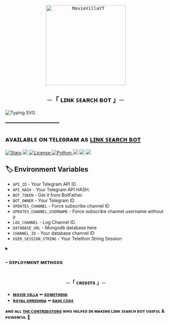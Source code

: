 <p align="center">
    <a href="https://github.com/MovieVillaYT/Link-Search-Bot">
        <kbd>
            <img width="250" src="https://telegra.ph/file/7de1d9ff50461400a22b6.jpg" alt="MovieVillaYT">
        </kbd>
    </a>
</p>

<h2 align="center">
  ─「 ʟɪɴᴋ ꜱᴇᴀʀᴄʜ ʙᴏᴛ 」─
</h2>

![Typing SVG](https://readme-typing-svg.herokuapp.com/?lines=MOVIEVILLAYT+LINK+SEARCH+BOT+!;CREATED+BY+MOVIEVILLA+TEAM!;A+ADVANCE+BOT+WITH+COOL+FEATURES!)
</p>

 ━━━━━━━━━━━━━━━━━━━━
## ᴀᴠᴀɪʟᴀʙʟᴇ ᴏɴ ᴛᴇʟᴇɢʀᴀᴍ ᴀs [ʟɪɴᴋ ꜱᴇᴀʀᴄʜ ʙᴏᴛ](https://telegram.dog/Link_Search_Robot)

<a href="https://github.com/MovieVillaYT/Link-Search-Bot/stargazers"><img src="https://img.shields.io/github/stars/MovieVillaYT/Link-Search-Bot?color=black&logo=github&logoColor=black&style=for-the-badge" alt="Stars" /></a>
<a href="https://github.com/MovieVillaYT/Link-Search-Bot/network/members"> <img src="https://img.shields.io/github/forks/MovieVillaYT/Link-Search-Bot?color=black&logo=github&logoColor=black&style=for-the-badge" /></a>
<a href="https://github.com/MovieVillaYT/Link-Search-Bot/blob/master/LICENSE"> <img src="https://img.shields.io/badge/License- GPL 2.0 license -blueviolet?style=for-the-badge" alt="License" /> </a>
<a href="https://www.python.org/"> <img src="https://img.shields.io/badge/Written%20in-Python-skyblue?style=for-the-badge&logo=python" alt="Python" /> </a>
<a href="https://pypi.org/project/Pyrogram/"> <img src="https://img.shields.io/pypi/v/pyrogram?color=white&label=pyrogram&logo=python&logoColor=blue&style=for-the-badge" /></a>
<a href="https://github.com/MovieVillaYT/Link-Search-Bot"> <img src="https://img.shields.io/github/repo-size/kdbotz/UrlShortner-AutoFilter-Bot?color=skyblue&logo=github&logoColor=blue&style=for-the-badge" /></a>
<a href="https://github.com/MovieVillaYT/Link-Search-Bot/commits/MovieVillaYT"> <img src="https://img.shields.io/github/last-commit/kdbotz/UrlShortner-AutoFilter-Bot?color=black&logo=github&logoColor=black&style=for-the-badge" /></a>

## 🏷 Environment Variables
  - `API_ID` - Your Telegram API ID.
  - `API_HASH` - Your Telegram API HASH.
  - `BOT_TOKEN` - Get it from BotFather.
  - `BOT_OWNER` - Your Telegram ID
  - `UPDATES_CHANNEL` - Force subscribe channel ID
  - `UPDATES_CHANNEL_USERNAME` - Force subscribe channel username without `@`
  - `LOG_CHANNEL` - Log Channel ID.
  - `DATABASE_URL` - Mongodb database here
  - `CHANNEL_ID` - Your database channel ID
  - `USER_SESSION_STRING` - Your Telethon String Session 

<details>
<summary><h3>
- <b> ᴅᴇᴘʟᴏʏᴍᴇɴᴛ ᴍᴇᴛʜᴏᴅs </b>
</h3></summary>
<h3 align="center">
    ─「 ᴅᴇᴩʟᴏʏ ᴏɴ ʜᴇʀᴏᴋᴜ 」─
</h3>

<p align="center"><a href="https://github.com/MovieVillaYT/Link-Search-Bot">
  <img src="https://www.herokucdn.com/deploy/button.svg" alt="Deploy On Heroku">
</a></p>
<h3 align="center">
    ─「 ᴅᴇᴩʟᴏʏ ᴏɴ ᴋᴏʏᴇʙ 」─
</h3>
<p align="center"><a href="https://app.koyeb.com/deploy?type=git&repository=github.com/MovieVillaYT/Link-Search-Bot&branch=main&name=Link-Search-Bot">
  <img src="https://www.koyeb.com/static/images/deploy/button.svg" alt="Deploy On Koyeb">
</a></p>
<h3 align="center">
    ─「 ᴅᴇᴩʟᴏʏ ᴏɴ ʀᴀɪʟᴡᴀʏ 」─
</h3>
<p align="center"><a href="https://railway.app/deploy?template=https://github.com/MovieVillaYT/Link-Search-Bot"">
     <img height="45px" src="https://railway.app/button.svg">
</a></p>
<h3 align="center">
    ─「 ᴅᴇᴩʟᴏʏ ᴏɴ ʀᴇɴᴅᴇʀ 」─
</h3>
<p align="center"><a href="https://render.com/deploy?repo=https://github.com/MovieVillaYT/Link-Search-Bot">
<img src="https://render.com/images/deploy-to-render-button.svg" alt="Deploy to Render">
</a></p>
<h3 align="center">
    ─「 ᴅᴇᴩʟᴏʏ ᴏɴ ᴠᴘs 」─
</h3>
<p>
<pre>
git clone https://github.com/MovieVillaYT/Link-Search-Bot
# Install Packages
pip3 install -U -r requirements.txt
Edit info.py with variables as given below then run bot
python3 bot.py
</pre>
</p>
</details>

<h3 align="center">
    ─「 ᴄʀᴇᴅɪᴛs 」─
</h3>

- <b>[ᴍᴏᴠɪᴇ ᴠɪʟʟᴀ](https://github.com/MovieVillaYT)  ➻  [sᴏᴍᴇᴛʜɪɴɢ](https://youtube.com/@movievillayt) </b>
- <b>[ʀᴏʏᴀʟ ᴋʀʀɪꜱʜɴᴀ](https://github.com/RoyalKrrishna)  ➻  [ʙᴀsᴇ ᴄᴏᴅᴇ](https://github.com/RoyalKrrishna) </b>
 
<b>ᴀɴᴅ ᴀʟʟ [ᴛʜᴇ ᴄᴏɴᴛʀɪʙᴜᴛᴏʀs](https://telegram.dog/MovieVillaYT) ᴡʜᴏ ʜᴇʟᴩᴇᴅ ɪɴ ᴍᴀᴋɪɴɢ ʟɪɴᴋ ꜱᴇᴀʀᴄʜ ʙᴏᴛ ᴜsᴇғᴜʟ & ᴩᴏᴡᴇʀғᴜʟ 🖤 </b>






